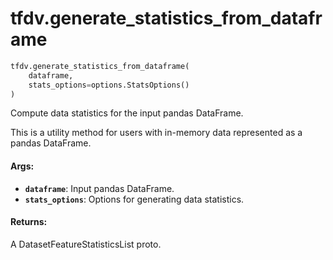 <div itemscope itemtype="http://developers.google.com/ReferenceObject">
<meta itemprop="name" content="tfdv.generate_statistics_from_dataframe" />
<meta itemprop="path" content="Stable" />
</div>

# tfdv.generate_statistics_from_dataframe

``` python
tfdv.generate_statistics_from_dataframe(
    dataframe,
    stats_options=options.StatsOptions()
)
```

Compute data statistics for the input pandas DataFrame.

This is a utility method for users with in-memory data represented
as a pandas DataFrame.

#### Args:

* <b>`dataframe`</b>: Input pandas DataFrame.
* <b>`stats_options`</b>: Options for generating data statistics.


#### Returns:

A DatasetFeatureStatisticsList proto.